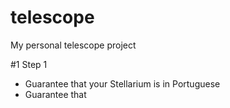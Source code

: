 # telescope
My personal telescope project

#1 Step 1
- Guarantee that your Stellarium is in Portuguese
- Guarantee that 
